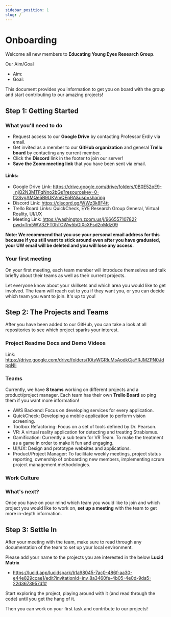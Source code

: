 ```yaml
---
sidebar_position: 1
slug: /
---
```


# Onboarding

Welcome all new members to **Educating Young Eyes Research Group**.

Our Aim/Goal
- Aim: 
- Goal: 

This document provides you information to get you on board with the group and start contributing to our amazing projects!

## Step 1: Getting Started

### What you'll need to do

- Request access to our **Google Drive** by contacting Professor Erdly via email.
- Get invited as a member to our **GitHub organization** and general **Trello board** by contacting any current member.
- Click the **Discord** link in the footer to join our server! 
- **Save the Zoom meeting link** that you have been sent via email. 

#### Links: 
- Google Drive Link: https://drive.google.com/drive/folders/0B0E52pE9-_njQ2N3MTFqNno2bGs?resourcekey=0-ftzSvgAMQe5B9UKVmQEpRA&usp=sharing
- Discord Link: https://discord.gg/WWz3k8F4tt
- Trello Board Links: QuickCheck, EYE Research Group General, Virtual Reality, UI/UX
- Meeting Link: https://washington.zoom.us/j/96655710782?pwd=Tm5WV3ZFT0hTOWw5bGlXcXFsd2pMdz09

**Note: We recommend that you use your personal email address for this because if you still want to stick around even after you have graduated, your UW email will be deleted and you will lose any access.**

### Your first meeting

On your first meeting, each team member will introduce themselves and talk briefly about their teams as well as their current projects.

Let everyone know about your skillsets and which area you would like to get involved. The team will reach out to you if they want you, or you can decide which team you want to join. It's up to you!

## Step 2: The Projects and Teams

After you have been added to our GitHub, you can take a look at all repositories to see which project sparks your interest.

### Project Readme Docs and Demo Videos

Link: https://drive.google.com/drive/folders/10tyWGRIuMsAodkCjaYRJMZPN0JdpqNIi

### Teams

Currently, we have **8 teams** working on different projects and a product/project manager. Each team has their own **Trello Board** so ping them if you want more information!

- AWS Backend: Focus on developing services for every application.
- QuickCheck: Developing a mobile application to perform vision screening.
- Toolbox Refactoring: Focus on a set of tools defined by Dr. Pearson.
- VR: A virtual reality application for detecting and treating Strabismus.
- Gamification: Currently a sub team for VR Team. To make the treatment as a game in order to make it fun and engaging.
- UI/UX: Design and prototype websites and applications.
- Product/Project Manager: To facilitate weekly meetings, project status reporting, ownership of onboarding new members, implementing scrum project management methodologies.

### Work Culture


### What's next?

Once you have on your mind which team you would like to join and which project you would like to work on, **set up a meeting** with the team to get more in-depth information.

## Step 3: Settle In

After your meeting with the team, make sure to read through any documentation of the team to set up your local environment.

Please add your name to the projects you are interested in the below **Lucid Matrix**
- https://lucid.app/lucidspark/b1a98045-7ac0-486f-aa30-e44e829ccae1/edit?invitationId=inv_8a3460fe-4b05-4e0d-9da5-22d3673957df#

Start exploring the project, playing around with it (and read through the code) until you get the hang of it.

Then you can work on your first task and contribute to our projects!

